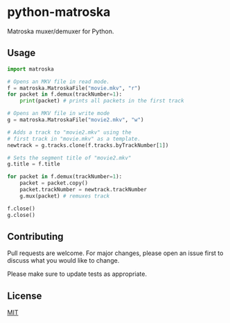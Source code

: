 #  python-matroska

Matroska muxer/demuxer for Python.

## Usage

```python
import matroska

# Opens an MKV file in read mode.
f = matroska.MatroskaFile("movie.mkv", "r")
for packet in f.demux(trackNumber=1):
    print(packet) # prints all packets in the first track

# Opens an MKV file in write mode
g = matroska.MatroskaFile("movie2.mkv", "w")

# Adds a track to "movie2.mkv" using the
# first track in "movie.mkv" as a template.
newtrack = g.tracks.clone(f.tracks.byTrackNumber[1])

# Sets the segment title of "movie2.mkv"
g.title = f.title

for packet in f.demux(trackNumber=1):
    packet = packet.copy()
    packet.trackNumber = newtrack.trackNumber
    g.mux(packet) # remuxes track

f.close()
g.close()
```

## Contributing
Pull requests are welcome. For major changes, please open an issue first to discuss what you would like to change.

Please make sure to update tests as appropriate.

## License
[MIT](https://choosealicense.com/licenses/mit/)
